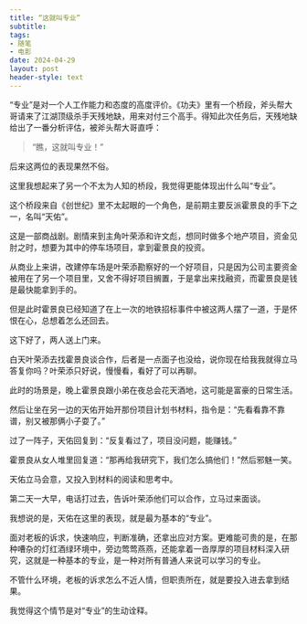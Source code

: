 ```yaml
---
title: “这就叫专业”
subtitle: 
tags: 
- 随笔
- 电影
date: 2024-04-29
layout: post
header-style: text
---
```


“专业”是对一个人工作能力和态度的高度评价。《功夫》里有一个桥段，斧头帮大哥请来了江湖顶级杀手天残地缺，用来对付三个高手。得知此次任务后，天残地缺给出了一番分析评估，被斧头帮大哥直呼：

> “瞧，这就叫专业！”

后来这两位的表现果然不俗。

这里我想起来了另一个不太为人知的桥段，我觉得更能体现出什么叫“专业”。

这个桥段来自《创世纪》里不太起眼的一个角色，是前期主要反派霍景良的手下之一，名叫“天佑”。

这是一部商战剧。剧情来到主角叶荣添和许文彪，想同时做多个地产项目，资金见肘之时，想要为其中的停车场项目，拿到霍景良的投资。

从商业上来讲，改建停车场是叶荣添勘察好的一个好项目，只是因为公司主要资金被用在了另一个项目里，又舍不得好项目搁置，于是拿出来找融资，而霍景良是钱是最快能拿到手的。

但是此时霍景良已经知道了在上一次的地铁招标事件中被这两人摆了一道，于是怀恨在心，总想着怎么还回去。

这下好了，两人送上门来。

白天叶荣添去找霍景良谈合作，后者是一点面子也没给，说你现在给我我就得立马答复你吗？叶荣添只好说，慢慢看，看好了可以再聊。

此时的场景是，晚上霍景良跟小弟在夜总会花天酒地，这可能是富豪的日常生活。

然后让坐在另一边的天佑开始开那份项目计划书材料，指令是：“先看看靠不靠谱，别又被那俩小子耍了。”

过了一阵子，天佑回复到：“反复看过了，项目没问题，能赚钱。”

霍景良从女人堆里回复道：“那再给我研究下，我们怎么搞他们！”然后邪魅一笑。

天佑立马会意，又投入到材料的阅读和思考中。

第二天一大早，电话打过去，告诉叶荣添他们可以合作，立马过来面谈。

我想说的是，天佑在这里的表现，就是最为基本的“专业”。

面对老板的诉求，快速响应，判断准确，还拿出应对方案。更难能可贵的是，在那种嘈杂的灯红酒绿环境中，旁边莺莺燕燕，还能拿着一沓厚厚的项目材料深入研究，这就是一种基本的专业，是一种对所有普通人来说可以学习的专业。

不管什么环境，老板的诉求怎么不近人情，但职责所在，就是要投入进去拿到结果。

我觉得这个情节是对“专业”的生动诠释。